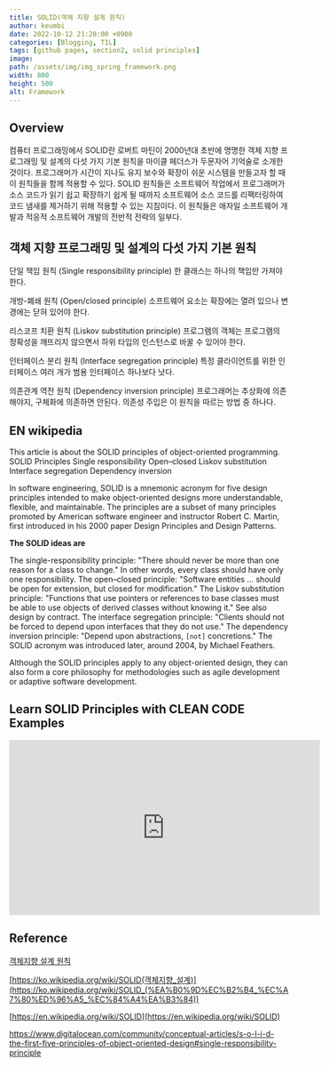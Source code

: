 ```yaml
---
title: SOLID(객체 지향 설계 원칙)
author: keumbi
date: 2022-10-12 21:20:00 +0900
categories: [Blogging, TIL]
tags: [github pages, section2, solid principles]
image:
path: /assets/img/img_spring_framework.png
width: 800
height: 500
alt: Framework
---
```



## Overview
컴퓨터 프로그래밍에서 SOLID란 로버트 마틴이 2000년대 초반에 명명한 객체 지향 프로그래밍 및 설계의 다섯 가지 기본 원칙을 마이클 페더스가 두문자어 기억술로 소개한 것이다.
프로그래머가 시간이 지나도 유지 보수와 확장이 쉬운 시스템을 만들고자 할 때 이 원칙들을 함께 적용할 수 있다.
SOLID 원칙들은 소프트웨어 작업에서 프로그래머가 소스 코드가 읽기 쉽고 확장하기 쉽게 될 때까지 소프트웨어 소스 코드를 리팩터링하여 코드 냄새를 제거하기 위해 적용할 수 있는 지침이다.
이 원칙들은 애자일 소프트웨어 개발과 적응적 소프트웨어 개발의 전반적 전략의 일부다.

## 객체 지향 프로그래밍 및 설계의 다섯 가지 기본 원칙

단일 책임 원칙 (Single responsibility principle)
한 클래스는 하나의 책임만 가져야 한다.

개방-폐쇄 원칙 (Open/closed principle)
소프트웨어 요소는 확장에는 열려 있으나 변경에는 닫혀 있어야 한다.

리스코프 치환 원칙 (Liskov substitution principle)
프로그램의 객체는 프로그램의 정확성을 깨뜨리지 않으면서 하위 타입의 인스턴스로 바꿀 수 있어야 한다.

인터페이스 분리 원칙 (Interface segregation principle)
특정 클라이언트를 위한 인터페이스 여러 개가 범용 인터페이스 하나보다 낫다.

의존관계 역전 원칙 (Dependency inversion principle)
프로그래머는 추상화에 의존해야지, 구체화에 의존하면 안된다. 의존성 주입은 이 원칙을 따르는 방법 중 하나다.



## EN wikipedia

This article is about the SOLID principles of object-oriented programming.
SOLID
Principles
Single responsibility
Open–closed
Liskov substitution
Interface segregation
Dependency inversion

In software engineering, SOLID is a mnemonic acronym for five design principles intended to make object-oriented designs more understandable, flexible, and maintainable. The principles are a subset of many principles promoted by American software engineer and instructor Robert C. Martin, first introduced in his 2000 paper Design Principles and Design Patterns.

**The SOLID ideas are**

The single-responsibility principle: "There should never be more than one reason for a class to change." In other words, every class should have only one responsibility.
The open–closed principle: "Software entities ... should be open for extension, but closed for modification."
The Liskov substitution principle: "Functions that use pointers or references to base classes must be able to use objects of derived classes without knowing it." See also design by contract.
The interface segregation principle: "Clients should not be forced to depend upon interfaces that they do not use."
The dependency inversion principle: "Depend upon abstractions, `[not]` concretions."
The SOLID acronym was introduced later, around 2004, by Michael Feathers.

Although the SOLID principles apply to any object-oriented design, they can also form a core philosophy for methodologies such as agile development or adaptive software development.

## Learn SOLID Principles with CLEAN CODE Examples
<iframe width="560" height="315" src="https://www.youtube.com/embed/_jDNAf3CzeY" title="YouTube video player" frameborder="0" allow="accelerometer; autoplay; clipboard-write; encrypted-media; gyroscope; picture-in-picture" allowfullscreen></iframe>

## Reference
[객체지향 설계 원칙](https://itvillage.tistory.com/entry/%EA%B0%9D%EC%B2%B4%EC%A7%80%ED%96%A5-%EC%84%A4%EA%B3%84-%EC%9B%90%EC%B9%99-SOLID-%EC%9B%90%EC%B9%99)

[https://ko.wikipedia.org/wiki/SOLID(객체지향_설계)](https://ko.wikipedia.org/wiki/SOLID_(%EA%B0%9D%EC%B2%B4_%EC%A7%80%ED%96%A5_%EC%84%A4%EA%B3%84))

[https://en.wikipedia.org/wiki/SOLID](https://en.wikipedia.org/wiki/SOLID)

<https://www.digitalocean.com/community/conceptual-articles/s-o-l-i-d-the-first-five-principles-of-object-oriented-design#single-responsibility-principle>

